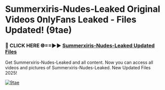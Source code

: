 # Summerxiris-Nudes-Leaked Original Videos 0nlyFans Leaked - Files Updated! (9tae)

<h3>🔴 CLICK HERE 🌐==►► <a href="https://tinyurl.com/yc6ubb5a" rel="nofollow">Summerxiris-Nudes-Leaked Updated Files</a></h3>

Get Summerxiris-Nudes-Leaked and all content. Now you can access all videos and pictures of Summerxiris-Nudes-Leaked. New Updated Files 2025!

[![9tae](https://i.imgur.com/7eu0CRL.gif)](https://tinyurl.com/yc6ubb5a)
